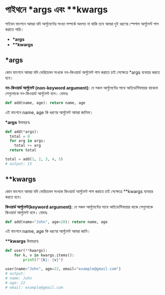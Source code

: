 # পাইথনে *args এবং **kwargs
পাইথন ফাংশনে আমরা যদি আর্গুমেন্টের সংখ্যা সম্পর্কে অবগত না থাকি তবে আমরা দুই ধরণের স্পেশাল আর্গুমেন্ট পাস করাতে পারি।

- __*args__
- __**kwargs__

## *args
কোন ফাংশনে আমরা যদি ভেরিয়েবল সংখ্যক নন-কিওয়ার্ড আর্গুমেন্ট পাস করাতে চাই সেক্ষেত্রে *args ব্যবহার করতে হবে।

__নন-কিওয়ার্ড আর্গুমেন্ট (non-keyword argument)__: যে সকল আর্গুমেন্টের সাথে আইডেন্টিফায়ার থাকেনা সেগুলোকে নন-কিওয়ার্ড আর্গুমেন্ট বলে।
যেমনঃ 
```py 
def add(name, age): return name, age
``` 
এই ফাংশনে name, age কি ধরণের আর্গুমেন্ট আমরা জানিনা।

__*args__ উদাহরণঃ
```py
def add(*args):
  total = 0
  for arg in args:
    total += arg
  return total

total = add(1, 2, 3, 4, 5)
# output: 15

```

## **kwargs
কোন ফাংশনে আমরা যদি ভেরিয়েবল সংখ্যক কিওয়ার্ড আর্গুমেন্ট পাস করাতে চাই সেক্ষেত্রে **kwargs ব্যবহার করতে হবে।

__কিওয়ার্ড আর্গুমেন্ট(keyword argument)__: যে সকল আর্গুমেন্টের সাথে আইডেন্টিফায়ার থাকে সেগুলোকে কিওয়ার্ড আর্গুমেন্ট বলে।
যেমনঃ 
```py
def add(name="John", age=20): return name, age
```
এই ফাংশনে name, age কি ধরণের আর্গুমেন্ট আমরা জানি।

__**kwargs__ উদাহরণঃ
```py
def user(**kwargs):
    for k, v in kwargs.items():
        print(f"{k}: {v}")

user(name="John", age=22, email="example@gmail.com")
# output:
# name: John
# age: 22
# email: example@gmail.com

```


  


